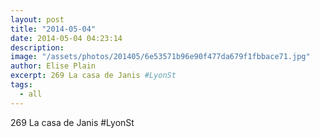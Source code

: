 ```yaml
---
layout: post
title: "2014-05-04"
date: 2014-05-04 04:23:14
description: 
image: "/assets/photos/201405/6e53571b96e90f477da679f1fbbace71.jpg"
author: Elise Plain
excerpt: 269 La casa de Janis #LyonSt
tags: 
  - all
---
```


269 La casa de Janis #LyonSt
<p></p>
